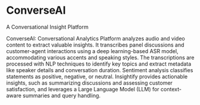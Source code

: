 # ConverseAI
A Conversational Insight Platform

ConverseAI: Conversational Analytics Platform analyzes audio and video content to extract valuable insights. It transcribes panel discussions and customer-agent interactions using a deep learning-based ASR model, accommodating various accents and speaking styles. The transcriptions are processed with NLP techniques to identify key topics and extract metadata like speaker details and conversation duration. Sentiment analysis classifies statements as positive, negative, or neutral. Insightify provides actionable insights, such as summarizing discussions and assessing customer satisfaction, and leverages a Large Language Model (LLM) for context-aware summaries and query handling.



